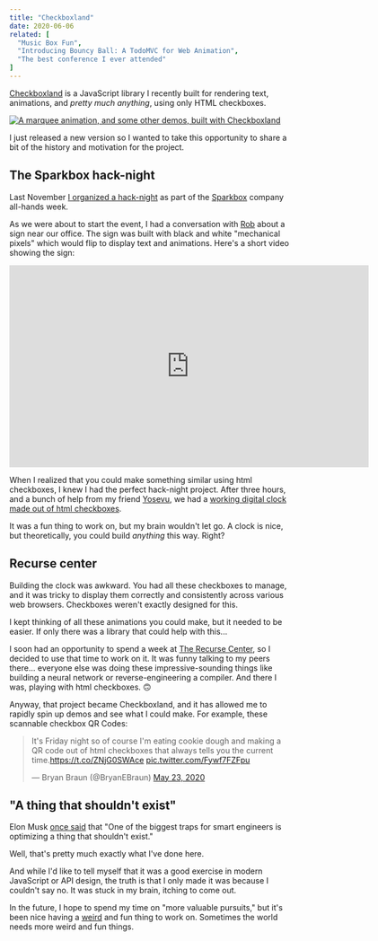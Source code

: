 ```yaml
---
title: "Checkboxland"
date: 2020-06-06
related: [
  "Music Box Fun",
  "Introducing Bouncy Ball: A TodoMVC for Web Animation",
  "The best conference I ever attended"
]
---
```


[Checkboxland](https://bryanbraun.com/checkboxland) is a JavaScript library I recently built for rendering text, animations, and *pretty much anything*, using only HTML checkboxes.

<div class="center">
  <a href="https://bryanbraun.com/checkboxland">
    <img src="{{site.url}}/assets/images/cbl-demos.gif" alt="A marquee animation, and some other demos, built with Checkboxland" />
  </a>
</div>

I just released a new version so I wanted to take this opportunity to share a bit of the history and motivation for the project.

## The Sparkbox hack-night

Last November [I organized a hack-night](https://twitter.com/cromwellryan/status/1195178065137217538) as part of the [Sparkbox](https://seesparkbox.com) company all-hands week.

As we were about to start the event, I had a conversation with [Rob](https://twitter.com/robtarr) about a sign near our office. The sign was built with black and white "mechanical pixels" which would flip to display text and animations. Here's a short video showing the sign:

<iframe width="640" height="360" src="https://www.youtube.com/embed/eRgpd-r43l8" frameborder="0" allow="accelerometer; autoplay; encrypted-media; gyroscope; picture-in-picture" allowfullscreen></iframe>

When I realized that you could make something similar using html checkboxes, I knew I had the perfect hack-night project. After three hours, and a bunch of help from my friend [Yosevu](https://twitter.com/yosevu), we had a [working digital clock made out of html checkboxes](https://repl.it/@bryanbraun/Checkboxland).

It was a fun thing to work on, but my brain wouldn't let go. A clock is nice, but theoretically, you could build *anything* this way. Right?

## Recurse center

Building the clock was awkward. You had all these checkboxes to manage, and it was tricky to display them correctly and consistently across various web browsers. Checkboxes weren't exactly designed for this.

I kept thinking of all these animations you could make, but it needed to be easier. If only there was a library that could help with this...

I soon had an opportunity to spend a week at [The Recurse Center](https://www.recurse.com/), so I decided to use that time to work on it. It was funny talking to my peers there... everyone else was doing these impressive-sounding things like building a neural network or reverse-engineering a compiler. And there I was, playing with html checkboxes. 🙃

Anyway, that project became Checkboxland, and it has allowed me to rapidly spin up demos and see what I could make. For example, these scannable checkbox QR Codes:

<blockquote class="twitter-tweet">
  <p lang="en" dir="ltr">It&#39;s Friday night so of course I&#39;m eating cookie dough and making a QR code out of html checkboxes that always tells you the current time.<a href="https://t.co/ZNjG0SWAce">https://t.co/ZNjG0SWAce</a> <a href="https://t.co/Fywf7FZFpu">pic.twitter.com/Fywf7FZFpu</a></p>&mdash; Bryan Braun (@BryanEBraun) <a href="https://twitter.com/BryanEBraun/status/1264014217063149569?ref_src=twsrc%5Etfw">May 23, 2020</a>
</blockquote>
<script async src="https://platform.twitter.com/widgets.js" charset="utf-8"></script>

## "A thing that shouldn't exist"

Elon Musk [once said](https://www.youtube.com/watch?v=cIQ36Kt7UVg&t=281) that "One of the biggest traps for smart engineers is optimizing a thing that shouldn't exist."

Well, that's pretty much exactly what I've done here.

And while I'd like to tell myself that it was a good exercise in modern JavaScript or API design, the truth is that I only made it was because I couldn't say no. It was stuck in my brain, itching to come out.

In the future, I hope to spend my time on "more valuable pursuits," but it's been nice having a [weird](https://twitter.com/BryanEBraun/status/1251144894288027648) and fun thing to work on. Sometimes the world needs more weird and fun things.
